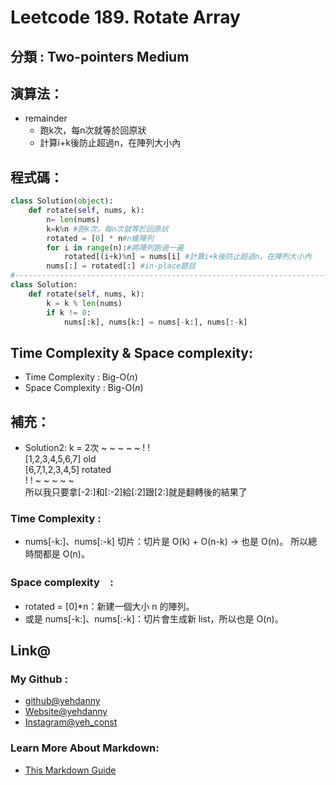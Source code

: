 # Leetcode  189. Rotate Array

## 分類 : Two-pointers Medium

## 演算法：
- remainder
  - 跑k次，每n次就等於回原狀
  - 計算i+k後防止超過n，在陣列大小內

## 程式碼：
```python
class Solution(object):
    def rotate(self, nums, k):
        n= len(nums)
        k=k%n #跑k次，每n次就等於回原狀
        rotated = [0] * n#n維陣列
        for i in range(n):#將陣列跑過一遍
            rotated[(i+k)%n] = nums[i] #計算i+k後防止超過n，在陣列大小內
        nums[:] = rotated[:] #in-place題目
#-------------------------------------------------------------------------
class Solution:
    def rotate(self, nums, k):
        k = k % len(nums)
        if k != 0:
            nums[:k], nums[k:] = nums[-k:], nums[:-k]
```
## Time Complexity & Space complexity:
- Time Complexity   :   Big-O(*n*)
- Space Complexity   :  Big-O(*n*)

## 補充：
- Solution2:
k = 2次
 ~ ~ ~ ~ ~ ! ! </br>
[1,2,3,4,5,6,7] old</br>
[6,7,1,2,3,4,5] rotated</br>
 ! ! ~ ~ ~ ~ ~ </br>
所以我只要拿[-2:]和[:-2]給[:2]跟[2:]就是翻轉後的結果了

### Time Complexity :
- nums[-k:]、nums[:-k] 切片：切片是 O(k) + O(n-k) → 也是 O(n)。
所以總時間都是 O(n)。
### Space complexity　:
- rotated = [0]*n：新建一個大小 n 的陣列。
- 或是 nums[-k:]、nums[:-k]：切片會生成新 list，所以也是 O(n)。

## Link@
### My Github : 
- [github@yehdanny](https://github.com/yehdanny)
- [Website@yehdanny](https://yehdanny.github.io/mypage/html/index.html)
- [Instagram@yeh_const](https://www.instagram.com/yeh_const?igsh=MTVlNTl2eGVkeWI2MA%3D%3D&utm_source=qr)
### Learn More About Markdown:
- [This Markdown Guide](https://www.markdownguide.org/)
